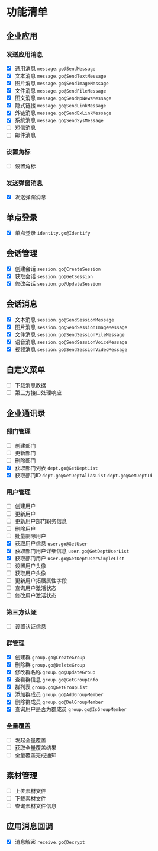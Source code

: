 # 功能清单

## 企业应用

### 发送应用消息

- [x] 通用消息 `message.go@SendMessage`
- [x] 文本消息 `message.go@SendTextMessage`
- [x] 图片消息 `message.go@SendImageMessage`
- [x] 文件消息 `message.go@SendFileMessage`
- [x] 图文消息 `message.go@SendMpNewsMessage`
- [x] 隐式链接 `message.go@SendLinkMessage`
- [x] 外链消息 `message.go@SendExLinkMessage`
- [x] 系统消息 `message.go@SendSysMessage`
- [ ] 短信消息
- [ ] 邮件消息

### 设置角标

- [ ] 设置角标

### 发送弹窗消息

- [x] 发送弹窗消息

## 单点登录

- [x] 单点登录 `identity.go@Identify`

## 会话管理

- [x] 创建会话 `session.go@CreateSession`
- [x] 获取会话 `session.go@GetSession`
- [x] 修改会话 `session.go@UpdateSession`

## 会话消息

- [x] 文本消息 `session.go@SendSessionMessage`
- [x] 图片消息 `session.go@SendSessionImageMessage`
- [x] 文件消息 `session.go@SendSessionFileMessage`
- [x] 语音消息 `session.go@SendSessionVoiceMessage`
- [x] 视频消息 `session.go@SendSessionVideoMessage`

## 自定义菜单

- [ ] 下载消息数据
- [ ] 第三方接口处理响应

## 企业通讯录

### 部门管理

- [ ] 创建部门
- [ ] 更新部门
- [ ] 删除部门
- [x] 获取部门列表 `dept.go@GetDeptList`
- [x] 获取部门ID `dept.go@GetDeptAliasList`  `dept.go@GetDeptId`

### 用户管理

- [ ] 创建用户
- [ ] 更新用户
- [ ] 更新用户部门职务信息
- [ ] 删除用户
- [ ] 批量删除用户
- [x] 获取用户信息 `user.go@GetUser`
- [x] 获取部门用户详细信息 `user.go@GetDeptUserList`
- [x] 获取部门用户 `user.go@GetDeptUserSimpleList`
- [ ] 设置用户头像
- [ ] 获取用户头像
- [ ] 更新用户拓展属性字段
- [ ] 查询用户激活状态
- [ ] 修改用户激活状态

### 第三方认证

- [ ] 设置认证信息

### 群管理

- [x] 创建群 `group.go@CreateGroup`
- [x] 删除群 `group.go@DeleteGroup`
- [x] 修改群名称 `group.go@UpdateGroup`
- [x] 查看群信息 `group.go@GetGroupInfo`
- [x] 群列表 `group.go@GetGroupList`
- [x] 添加群成员 `group.go@AddGroupMember`
- [x] 删除群成员 `group.go@DelGroupMember`
- [x] 查询用户是否为群成员 `group.go@IsGroupMember`

### 全量覆盖

- [ ] 发起全量覆盖
- [ ] 获取全量覆盖结果
- [ ] 全量覆盖完成通知

## 素材管理

- [ ] 上传素材文件
- [ ] 下载素材文件
- [ ] 查询素材文件信息

## 应用消息回调

- [x] 消息解密 `receive.go@Decrypt`